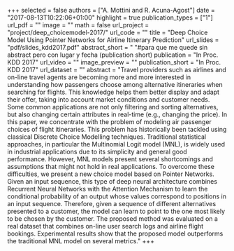 +++
selected = false
authors = ["A. Mottini and R. Acuna-Agost"]
date = "2017-08-13T10:22:06+01:00"
highlight = true
publication_types = ["1"]
url_pdf = ""
image = ""
math = false
url_project = "project/deep_choicemodel-2017/"
url_code = ""
title = "Deep Choice Model Using Pointer Networks for Airline Itinerary Prediction"
url_slides = "pdf/slides_kdd2017.pdf"
abstract_short = " "#para que me quede sin abstract pero con lugar y fecha (publication short)
publication = "In Proc. KDD 2017"
url_video = ""
image_preview = ""
publication_short = "In Proc. KDD 2017"
url_dataset = ""
abstract = "Travel providers such as  airlines and on-line travel agents are becoming more and more interested in understanding how passengers choose among alternative itineraries when searching for flights. This knowledge helps them better display and adapt their offer, taking into account market conditions and customer needs. Some common applications are not only filtering and sorting alternatives, but also changing certain attributes in real-time (e.g., changing the price). In this paper, we concentrate with the problem of modeling air passenger choices of flight itineraries. This problem  has historically been tackled using classical Discrete Choice Modelling techniques. Traditional statistical approaches, in particular the Multinomial Logit model (MNL), is widely used in industrial applications due to its simplicity and general good performance.  However, MNL models present several shortcomings and assumptions that might not hold in real applications. To overcome these difficulties, we present a new choice model based on Pointer Networks. Given an input sequence, this type of deep neural architecture combines Recurrent Neural Networks with the Attention Mechanism to learn the conditional probability of an output whose values correspond to positions in an input sequence. Therefore, given a sequence of different alternatives presented to a customer, the model can learn to point to the one most likely to be chosen by the customer. The proposed method was evaluated on a real dataset that combines on-line user search logs and airline flight bookings. Experimental results show that the proposed model outperforms the traditional MNL model on several metrics."
+++

